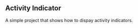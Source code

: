 Activity Indicator
---------------------
A simple project that shows how to dispay activity indicators.
